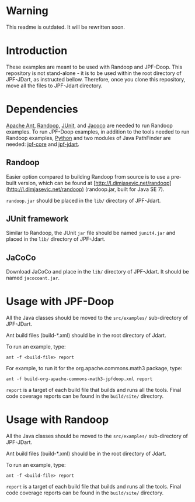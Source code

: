 # Warning

This readme is outdated. It will be rewritten soon.




# Introduction

These examples are meant to be used with Randoop and JPF-Doop. This
repository is not stand-alone - it is to be used within the root
directory of JPF-JDart, as instructed bellow. Therefore, once you
clone this repository, move all the files to JPF-Jdart directory.

# Dependencies

[Apache Ant](https://ant.apache.org/),
[Randoop](https://bitbucket.org/psycopaths/randoop),
[JUnit](http://junit.org/), and
[Jacoco](http://www.eclemma.org/jacoco/) are needed to run Randoop
examples. To run JPF-Doop examples, in addition to the tools needed to
run Randoop examples, [Python](http://python.org/) and two modules of
Java PathFinder are needed:
[jpf-core](http://babelfish.arc.nasa.gov/trac/jpf/wiki/projects/jpf-core)
and [jpf-jdart](https://bitbucket.org/psycopaths/jpf-jdart).

## Randoop

Easier option compared to building Randoop from source is to use a
pre-built version, which can be found at
[http://l.dimjasevic.net/randoop](http://l.dimjasevic.net/randoop)
(randoop.jar, built for Java SE 7).

`randoop.jar` should be placed in the `lib/` directory of JPF-Jdart.

## JUnit framework

Similar to Randoop, the JUnit `jar` file should be named `junit4.jar`
and placed in the `lib/` directory of JPF-Jdart.

## JaCoCo

Download JaCoCo and place in the `lib/` directory of JPF-Jdart. It
should be named `jacocoant.jar`.

# Usage with JPF-Doop

All the Java classes should be moved to the `src/examples/` sub-directory
of JPF-JDart.

Ant build files (build-*.xml) should be in the root directory of Jdart.

To run an example, type:

`ant -f <build-file> report`

For example, to run it for the org.apache.commons.math3 package, type:

`ant -f build-org-apache-commons-math3-jpfdoop.xml report`

`report` is a target of each build file that builds and runs all the
tools. Final code coverage reports can be found in the `build/site/`
directory.

# Usage with Randoop

All the Java classes should be moved to the `src/examples/` sub-directory
of JPF-JDart.

Ant build files (build-*.xml) should be in the root directory of Jdart.

To run an example, type:

`ant -f <build-file> report`

`report` is a target of each build file that builds and runs all the
tools. Final code coverage reports can be found in the `build/site/`
directory.
